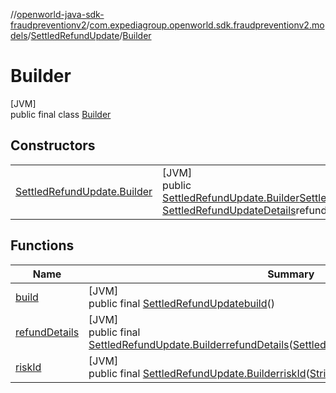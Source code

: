 //[openworld-java-sdk-fraudpreventionv2](../../../../index.md)/[com.expediagroup.openworld.sdk.fraudpreventionv2.models](../../index.md)/[SettledRefundUpdate](../index.md)/[Builder](index.md)

# Builder

[JVM]\
public final class [Builder](index.md)

## Constructors

| | |
|---|---|
| [SettledRefundUpdate.Builder](-settled-refund-update.-builder.md) | [JVM]<br>public [SettledRefundUpdate.Builder](index.md)[SettledRefundUpdate.Builder](-settled-refund-update.-builder.md)([String](https://docs.oracle.com/javase/8/docs/api/java/lang/String.html)riskId, [SettledRefundUpdateDetails](../../-settled-refund-update-details/index.md)refundDetails) |

## Functions

| Name | Summary |
|---|---|
| [build](build.md) | [JVM]<br>public final [SettledRefundUpdate](../index.md)[build](build.md)() |
| [refundDetails](refund-details.md) | [JVM]<br>public final [SettledRefundUpdate.Builder](index.md)[refundDetails](refund-details.md)([SettledRefundUpdateDetails](../../-settled-refund-update-details/index.md)refundDetails) |
| [riskId](risk-id.md) | [JVM]<br>public final [SettledRefundUpdate.Builder](index.md)[riskId](risk-id.md)([String](https://docs.oracle.com/javase/8/docs/api/java/lang/String.html)riskId) |

